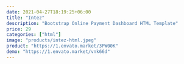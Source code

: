 ```yaml
---
date: 2021-04-27T18:19:25+06:00
title: "Intez"
description: "Bootstrap Online Payment Dashboard HTML Template"
price: 29
categories: ["html"]
image: "products/intez-html.jpeg"
product: "https://1.envato.market/3PW00K"
demo: "https://1.envato.market/vnk66d"
---
```


